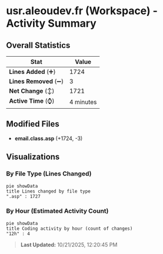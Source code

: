 # usr.aleoudev.fr (Workspace) - Activity Summary 

## Overall Statistics

| Stat                   | Value                                                             |
| ---------------------- | ----------------------------------------------------------------- |
| **Lines Added** (➕)   | 1724                                          |
| **Lines Removed** (➖) | 3                                        |
| **Net Change** (↕)    | 1721                |
| **Active Time** (⌚)   | 4 minutes |


## Modified Files
- **email.class.asp** (+1724, -3)

## Visualizations

### By File Type (Lines Changed)

```mermaid
pie showData
title Lines changed by file type
".asp" : 1727
```

### By Hour (Estimated Activity Count)

```mermaid
pie showData
title Coding activity by hour (count of changes)
"12h" : 4
```


> **Last Updated:** 10/21/2025, 12:20:45 PM
